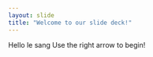 ```yaml
---
layout: slide
title: "Welcome to our slide deck!"
---
```

Hello le sang 
Use the right arrow to begin!
